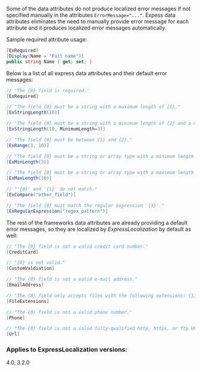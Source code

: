 Some of the data attributes do not produce localized error messages if not specified manually in the attributes `ErrorMessage="..."`. Expess data attributes eliminates the need to manually provide error message for each attribute and it produces localized error messages automatically.

Sample required attribute usage:
````csharp
[ExRequired]
[Display(Name = "Full name")]
public string Name { get; set; }
````

Below is a list of all express data attributes and their default error messages: 
````csharp
// "The {0} field is required."
[ExRequired]

// "The field {0} must be a string with a maximum length of {1}."
[ExStringLength(10)]

// "The field {0} must be a string with a minimum length of {2} and a maximum length of {1}."
[ExStringLength(10, MinimumLength=3)]

// "The field {0} must be between {1} and {2}."
[ExRange(3, 10)]

// "The field {0} must be a string or array type with a minimum length of '{1}'."
[ExMinLength(3)]

// "The field {0} must be a string or array type with a maximum length of '{1}'."
[ExMaxLength(10)]

// "'{0}' and '{1}' do not match."
[ExCompare("other_field")]

// "The field {0} must match the regular expression '{1}'."
[ExRegularExpression("regex_pattern")]
````

The rest of the frameworks data attributes are already providing a default error messages, so they are localized by _ExpressLocalization_ by default as well:

````csharp
// "The {0} field is not a valid credit card number."
[CreditCard]

// "{0} is not valid."
[CustomValdiation]

// "The {0} field is not a valid e-mail address."
[EmailAddress]

// "The {0} field only accepts files with the following extensions: {1}"
[FileExtensions]

// "The {0} field is not a valid phone number."
[Phone]

// "The {0} field is not a valid fully-qualified http, https, or ftp URL."
[Url]
```` 


### Applies to ExpressLocalization versions:
 4.0, 3.2.0